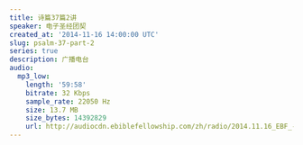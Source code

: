 ```yaml
---
title: 诗篇37篇2讲
speaker: 电子圣经团契
created_at: '2014-11-16 14:00:00 UTC'
slug: psalm-37-part-2
series: true
description: 广播电台
audio:
  mp3_low:
    length: '59:58'
    bitrate: 32 Kbps
    sample_rate: 22050 Hz
    size: 13.7 MB
    size_bytes: 14392829
    url: http://audiocdn.ebiblefellowship.com/zh/radio/2014.11.16_EBF_-_Psalm_37_Part_2.mp3
---
```

